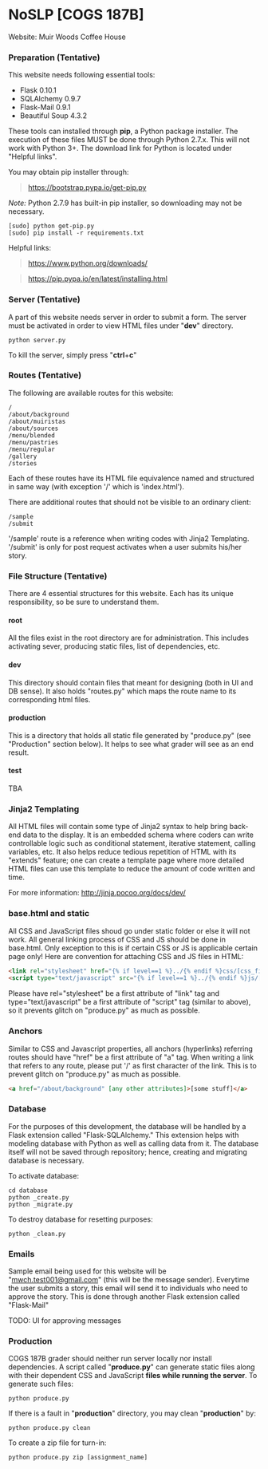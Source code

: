 # NoSLP [COGS 187B]
Website: Muir Woods Coffee House

### Preparation (Tentative)
This website needs following essential tools:
* Flask 0.10.1
* SQLAlchemy 0.9.7
* Flask-Mail 0.9.1
* Beautiful Soup 4.3.2

These tools can installed through **pip**, a Python package installer. The execution of these files MUST be done through Python 2.7.x. This will not work with Python 3+. The download link for Python is located under "Helpful links".

You may obtain pip installer through:
> https://bootstrap.pypa.io/get-pip.py

*Note:* Python 2.7.9 has built-in pip installer, so downloading may not be necessary.

```
[sudo] python get-pip.py
[sudo] pip install -r requirements.txt
```
Helpful links:
> https://www.python.org/downloads/

> https://pip.pypa.io/en/latest/installing.html


### Server (Tentative)
A part of this website needs server in order to submit a form. The server must be activated in order to view HTML files under "**dev**" directory.
```
python server.py
```
To kill the server, simply press "**ctrl**+**c**"

### Routes (Tentative)
The following are available routes for this website:
```
/
/about/background
/about/muiristas
/about/sources
/menu/blended
/menu/pastries
/menu/regular
/gallery
/stories
```

Each of these routes have its HTML file equivalence named and structured in same way (with exception '/' which is 'index.html').

There are additional routes that should not be visible to an ordinary client:
```
/sample
/submit
```

'/sample' route is a reference when writing codes with Jinja2 Templating. '/submit' is only for post request activates when a user submits his/her story.

### File Structure (Tentative)
There are 4 essential structures for this website. Each has its unique responsibility, so be sure to understand them.
#### root
All the files exist in the root directory are for administration. This includes activating sever, producing static files, list of dependencies, etc.
#### dev
This directory should contain files that meant for designing (both in UI and DB sense). It also holds "routes.py" which maps the route name to its corresponding html files.
#### production
This is a directory that holds all static file generated by "produce.py" (see "Production" section below). It helps to see what grader will see as an end result.
#### test
TBA

### Jinja2 Templating
All HTML files will contain some type of Jinja2 syntax to help bring back-end data to the display. It is an embedded schema where coders can write controllable logic such as conditional statement, iterative statement, calling variables, etc. It also helps reduce tedious repetition of HTML with its "extends" feature; one can create a template page where more detailed HTML files can use this template to reduce the amount of code written and time.

For more information: http://jinja.pocoo.org/docs/dev/

### base.html and static
All CSS and JavaScript files shoud go under static folder or else it will not work. All general linking process of CSS and JS should be done in base.html. Only exception to this is if certain CSS or JS is applicable certain page only! Here are convention for attaching CSS and JS files in HTML:
```html
<link rel="stylesheet" href="{% if level==1 %}../{% endif %}css/[css_filename]" />
<script type="text/javascript" src="{% if level==1 %}../{% endif %}js/[js_filename]"></script>
```
Please have rel="stylesheet" be a first attribute of "link" tag and type="text/javascript" be a first attribute of "script" tag (similar to above), so it prevents glitch on "produce.py" as much as possible.

### Anchors
Similar to CSS and Javascript properties, all anchors (hyperlinks) referring routes should have "href" be a first attribute of "a" tag. When writing a link that refers to any route, please put '/' as first character of the link. This is to prevent glitch on "produce.py" as much as possible.
```html
<a href="/about/background" [any other attributes]>[some stuff]</a>
```

### Database
For the purposes of this development, the database will be handled by a Flask extension called "Flask-SQLAlchemy." This extension helps with modeling database with Python as well as calling data from it. The database itself will not be saved through repository; hence, creating and migrating database is necessary.

To activate database:
```
cd database
python _create.py
python _migrate.py
```

To destroy database for resetting purposes:
```
python _clean.py
```

### Emails
Sample email being used for this website will be "mwch.test001@gmail.com" (this will be the message sender). Everytime the user submits a story, this email will send it to individuals who need to approve the story. This is done through another Flask extension called "Flask-Mail"

TODO: UI for approving messages

### Production
COGS 187B grader should neither run server locally nor install dependencies. A script called "**produce.py**" can generate static files along with their dependent CSS and JavaScript **files while running the server**. To generate such files:
```
python produce.py
```
If there is a fault in "**production**" directory, you may clean "**production**" by:
```
python produce.py clean
```
To create a zip file for turn-in:
```
python produce.py zip [assignment_name]
```
